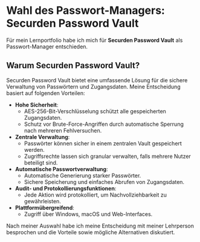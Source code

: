 # Wahl des Passwort-Managers: Securden Password Vault

Für mein Lernportfolio habe ich mich für **Securden Password Vault** als Passwort-Manager entschieden.  

## Warum Securden Password Vault?  
Securden Password Vault bietet eine umfassende Lösung für die sichere Verwaltung von Passwörtern und Zugangsdaten. Meine Entscheidung basiert auf folgenden Vorteilen:  

- **Hohe Sicherheit**:  
  - AES-256-Bit-Verschlüsselung schützt alle gespeicherten Zugangsdaten.  
  - Schutz vor Brute-Force-Angriffen durch automatische Sperrung nach mehreren Fehlversuchen.  
- **Zentrale Verwaltung**:  
  - Passwörter können sicher in einem zentralen Vault gespeichert werden.  
  - Zugriffsrechte lassen sich granular verwalten, falls mehrere Nutzer beteiligt sind.  
- **Automatische Passwortverwaltung**:  
  - Automatische Generierung starker Passwörter.  
  - Sichere Speicherung und einfaches Abrufen von Zugangsdaten.  
- **Audit- und Protokollierungsfunktionen**:  
  - Jede Aktion wird protokolliert, um Nachvollziehbarkeit zu gewährleisten.  
- **Plattformübergreifend**:  
  - Zugriff über Windows, macOS und Web-Interfaces.  

Nach meiner Auswahl habe ich meine Entscheidung mit meiner Lehrperson besprochen und die Vorteile sowie mögliche Alternativen diskutiert.
